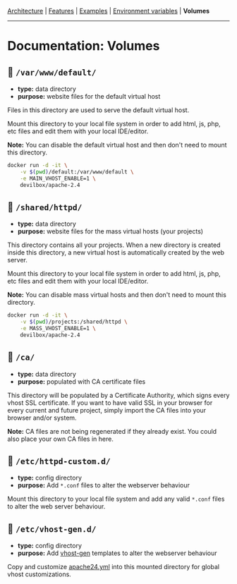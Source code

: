 [Architecture](architecture.md) |
[Features](features.md) |
[Examples](examples.md) |
[Environment variables](environment-variables.md) |
**Volumes**

---

# Documentation: Volumes


## 📂 `/var/www/default/`

* **type:** data directory
* **purpose:** website files for the default virtual host

Files in this directory are used to serve the default virtual host.

Mount this directory to your local file system in order to add html, js, php, etc files and edit them with your local IDE/editor.

**Note:** You can disable the default virtual host and then don't need to mount this directory.

```bash
docker run -d -it \
    -v $(pwd)/default:/var/www/default \
    -e MAIN_VHOST_ENABLE=1 \
    devilbox/apache-2.4
```


## 📂 `/shared/httpd/`

* **type:** data directory
* **purpose:** website files for the mass virtual hosts (your projects)

This directory contains all your projects. When a new directory is created inside this directory, a new virtual host is automatically created by the web server.

Mount this directory to your local file system in order to add html, js, php, etc files and edit them with your local IDE/editor.

**Note:** You can disable mass virtual hosts and then don't need to mount this directory.

```bash
docker run -d -it \
    -v $(pwd)/projects:/shared/httpd \
    -e MASS_VHOST_ENABLE=1 \
    devilbox/apache-2.4
```


## 📂 `/ca/`

* **type:** data directory
* **purpose:** populated with CA certificate files

This directory will be populated by a Certificate Authority, which signs every vhost SSL certificate. If you want to have valid SSL in your browser for every current and future project, simply import the CA files into your browser and/or system.

**Note:** CA files are not being regenerated if they already exist. You could also place your own CA files in here.


## 📂 `/etc/httpd-custom.d/`

* **type:** config directory
* **purpose:** Add `*.conf` files to alter the webserver behaviour

Mount this directory to your local file system and add any valid `*.conf` files to alter the web server behaviour.


## 📂 `/etc/vhost-gen.d/`

* **type:** config directory
* **purpose:** Add [vhost-gen](https://github.com/devilbox/vhost-gen) templates to alter the webserver behaviour

Copy and customize [apache24.yml](https://github.com/devilbox/vhost-gen/blob/master/etc/templates/apache24.yml) into this mounted directory for global vhost customizations.
